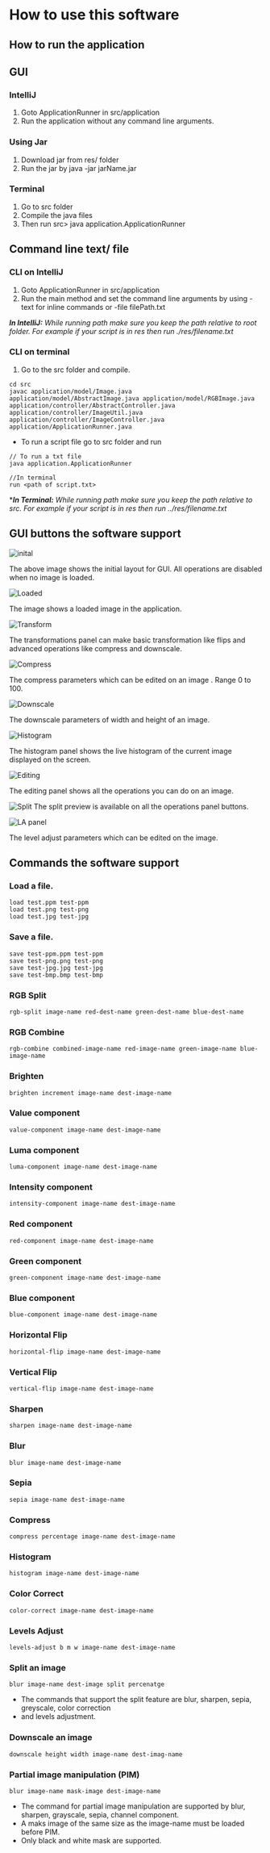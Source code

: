 # How to use this software

## How to run the application

## GUI

### IntelliJ

1. Goto ApplicationRunner in src/application
2. Run the application without any command line arguments.

### Using Jar

1. Download jar from res/ folder
2. Run the jar by java -jar jarName.jar

### Terminal

1. Go to src folder
2. Compile the java files
3. Then run src> java application.ApplicationRunner

## Command line text/ file

### CLI on IntelliJ

1. Goto ApplicationRunner in src/application
2. Run the main method and set the command line arguments by using -text for inline commands or
   -file filePath.txt

***In IntelliJ:**
While running path make sure you keep the path relative to root folder. For example if your script
is
in res then run ./res/filename.txt*

### CLI on terminal

1. Go to the src folder and compile.

``` 
cd src
javac application/model/Image.java application/model/AbstractImage.java application/model/RGBImage.java application/controller/AbstractController.java application/controller/ImageUtil.java application/controller/ImageController.java application/ApplicationRunner.java
```

- To run a script file go to src folder and run

```
// To run a txt file
java application.ApplicationRunner

//In terminal
run <path of script.txt>
```

****In Terminal:**
While running path make sure you keep the path relative to src. For example if your script is
in res then run ../res/filename.txt*

## GUI buttons the software support

![inital](res/GUI/1.jpg)

The above image shows the initial layout for GUI. All operations are disabled when no image is
loaded.

![Loaded](res/GUI/2.jpg)

The image shows a loaded image in the application.

![Transform](res/GUI/3.jpg)

The transformations panel can make basic transformation like flips and advanced operations like
compress and downscale.

![Compress](res/GUI/8.jpg)

The compress parameters which can be edited on an image . Range 0 to 100.

![Downscale](res/GUI/9.jpg)

The downscale parameters of width and height of an image.

![Histogram](res/GUI/4.jpg)

The histogram panel shows the live histogram of the current image displayed on the screen.


![Editing](res/GUI/5.jpg)

The editing panel shows all the operations you can do on an image.


![Split](res/GUI/6.jpg)
The split preview is available on all the operations panel buttons. 

![LA panel](res/GUI/7.jpg)

The level adjust parameters which can be edited on the image.


## Commands the software support

### Load a file.

```
load test.ppm test-ppm
load test.png test-png
load test.jpg test-jpg

```

### Save a file.

```
save test-ppm.ppm test-ppm
save test-png.png test-png
save test-jpg.jpg test-jpg
save test-bmp.bmp test-bmp
```

### RGB Split

```
rgb-split image-name red-dest-name green-dest-name blue-dest-name
```

### RGB Combine

```
rgb-combine combined-image-name red-image-name green-image-name blue-image-name
```

### Brighten

```
brighten increment image-name dest-image-name
```

### Value component

```
value-component image-name dest-image-name
```

### Luma component

```
luma-component image-name dest-image-name
```

### Intensity component

```
intensity-component image-name dest-image-name
```

### Red component

```
red-component image-name dest-image-name
```

### Green component

```
green-component image-name dest-image-name
```

### Blue component

```
blue-component image-name dest-image-name
```

### Horizontal Flip

```
horizontal-flip image-name dest-image-name
```

### Vertical Flip

```
vertical-flip image-name dest-image-name
```

### Sharpen

```
sharpen image-name dest-image-name
```

### Blur

```
blur image-name dest-image-name
```

### Sepia

```
sepia image-name dest-image-name
```

### Compress

```
compress percentage image-name dest-image-name
```

### Histogram

```
histogram image-name dest-image-name
```

### Color Correct

```
color-correct image-name dest-image-name
```

### Levels Adjust

```
levels-adjust b m w image-name dest-image-name
```

### Split an image

```
blur image-name dest-image split percenatge
```

- The commands that support the split feature are blur, sharpen, sepia, greyscale, color correction
- and levels adjustment.

### Downscale an image

```
downscale height width image-name dest-imag-name
```

### Partial image manipulation (PIM)

```
blur image-name mask-image dest-image-name
```

- The command for partial image manipulation are supported by blur, sharpen, grayscale, sepia,
  channel component.
- A maks image of the same size as the image-name must be loaded before PIM.
- Only black and white mask are supported.











